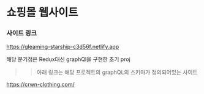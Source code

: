 # 쇼핑몰 웹사이트


### 사이트 링크
https://gleaming-starship-c3d56f.netlify.app

해당 분기점은 Redux대신 graphQl을 구현한 초기 proj

>> 아래 링크는 해당 프로젝트의 graphQL의 스키마가 정의되어있는 사이트

https://crwn-clothing.com/
